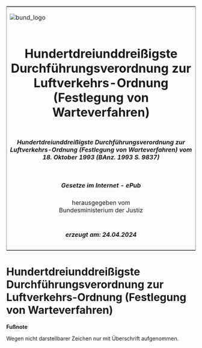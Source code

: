 <span id="DECKBLATT.html"></span>

<table border="0" frame="border" width="100%">

<tr valign="top">

<td align="left">

![bund\_logo](BfJ_2021_Web_de_de.gif)

</td>

<td align="right">

 

</td>

</tr>

<tr align="center" valign="middle">

<td colspan="2">

# Hundertdreiunddreißigste Durchführungsverordnung zur Luftverkehrs-Ordnung (Festlegung von Warteverfahren)

</td>

</tr>

<tr align="center" valign="middle">

<td colspan="2">

##### Hundertdreiunddreißigste Durchführungsverordnung zur Luftverkehrs-Ordnung (Festlegung von Warteverfahren) vom 18. Oktober 1993 (BAnz. 1993 S. 9837)

</td>

</tr>

<tr align="center" valign="middle">

<td colspan="2">

  
  

##### Gesetze im Internet - ePub  
  
herausgegeben vom  
Bundesministerium der Justiz

</td>

</tr>

<tr align="center" valign="bottom">

<td colspan="2">

  
  

##### erzeugt am: 24.04.2024

</td>

</tr>

</table>

<span id="BJNR520830993.html"></span>

# Hundertdreiunddreißigste Durchführungsverordnung zur Luftverkehrs-Ordnung (Festlegung von Warteverfahren)

<div>

  
**Fußnote**

<div class="jnhtml">

<div>

<div class="jurAbsatz">

Wegen nicht darstellbarer Zeichen nur mit Überschrift aufgenommen.

</div>

</div>

</div>

</div>
